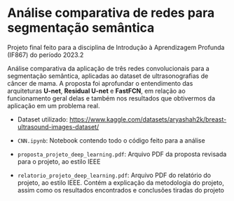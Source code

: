 # Análise comparativa de redes para segmentação semântica
Projeto final feito para a disciplina de Introdução à Aprendizagem Profunda (IF867) do período 2023.2

Análise comparativa da aplicação de três redes convolucionais para a segmentação semântica, aplicadas ao dataset de ultrasonografias de câncer de mama. A proposta foi aprofundar o entendimento das arquiteturas **U-net**, **Residual U-net** e **FastFCN**, em relação ao funcionamento geral delas e também nos resultados que obtivermos da aplicação em um problema real.

- Dataset utilizado: https://www.kaggle.com/datasets/aryashah2k/breast-ultrasound-images-dataset/

- ```CNN.ipynb```: Notebook contendo todo o código feito para a análise

- ```proposta_projeto_deep_learning.pdf```: Arquivo PDF da proposta revisada para o projeto, ao estilo IEEE

- ```relatorio_projeto_deep_learning.pdf```: Arquivo PDF do relatório do projeto, ao estilo IEEE. Contém a explicação da metodologia do projeto, assim como os resultados encontrados e conclusões tiradas do projeto 
